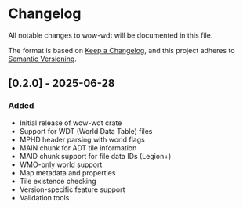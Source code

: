 # Changelog

All notable changes to wow-wdt will be documented in this file.

The format is based on [Keep a Changelog](https://keepachangelog.com/en/1.0.0/),
and this project adheres to [Semantic Versioning](https://semver.org/spec/v2.0.0.html).

## [0.2.0] - 2025-06-28

### Added

- Initial release of wow-wdt crate
- Support for WDT (World Data Table) files
- MPHD header parsing with world flags
- MAIN chunk for ADT tile information
- MAID chunk support for file data IDs (Legion+)
- WMO-only world support
- Map metadata and properties
- Tile existence checking
- Version-specific feature support
- Validation tools
